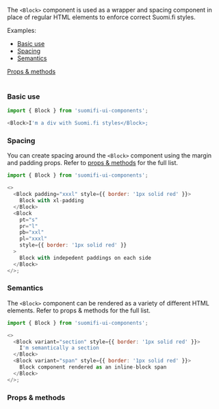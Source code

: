 The `<Block>` component is used as a wrapper and spacing component in place of regular HTML elements to enforce correct Suomi.fi styles.

Examples:

<ul>
  <li><a href="/#/Components/Block?id=basic-use">Basic use</a></li>
  <li><a href="/#/Components/Block?id=spacing">Spacing</a></li>
  <li><a href="/#/Components/Block?id=semantics">Semantics</a></li>
</ul>

<div style="margin-bottom: 40px">
  <a href="/#/Components/Block?id=props--methods">Props & methods</a>
</div>

### Basic use

```js
import { Block } from 'suomifi-ui-components';

<Block>I'm a div with Suomi.fi styles</Block>;
```

### Spacing

You can create spacing around the `<Block>` component using the margin and padding props. Refer to <a href="/#/Components/Block?id=props--methods">props & methods</a> for the full list.

```js
import { Block } from 'suomifi-ui-components';

<>
  <Block padding="xxxl" style={{ border: '1px solid red' }}>
    Block with xl-padding
  </Block>
  <Block
    pt="s"
    pr="l"
    pb="xxl"
    pl="xxxl"
    style={{ border: '1px solid red' }}
  >
    Block with indepedent paddings on each side
  </Block>
</>;
```

### Semantics

The `<Block>` component can be rendered as a variety of different HTML elements. Refer to props & methods for the full list.

```js
import { Block } from 'suomifi-ui-components';

<>
  <Block variant="section" style={{ border: '1px solid red' }}>
    I'm semantically a section
  </Block>
  <Block variant="span" style={{ border: '1px solid red' }}>
    Block component rendered as an inline-block span
  </Block>
</>;
```

### Props & methods
